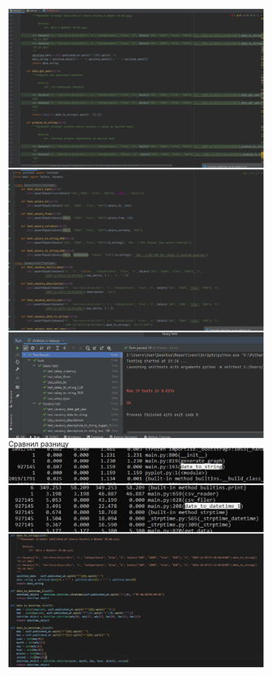 ﻿![img_1.png](img_1.png)
![img_2.png](img_2.png)
![img_3.png](img_3.png)
Сравнил разницу
![img_4.png](img_4.png)
![img_5.png](img_5.png)
![img_6.png](img_6.png)
